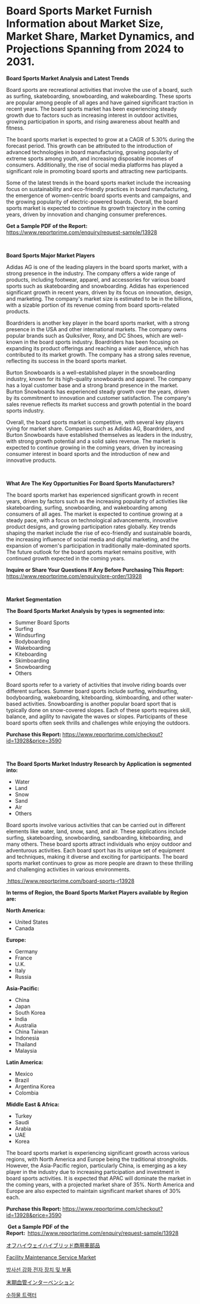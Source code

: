 <p><h1>Board Sports Market Furnish Information about Market Size, Market Share, Market Dynamics, and Projections Spanning from 2024 to 2031.</h1></p><p><strong>Board Sports Market Analysis and Latest Trends</strong></p>
<p><p>Board sports are recreational activities that involve the use of a board, such as surfing, skateboarding, snowboarding, and wakeboarding. These sports are popular among people of all ages and have gained significant traction in recent years. The board sports market has been experiencing steady growth due to factors such as increasing interest in outdoor activities, growing participation in sports, and rising awareness about health and fitness.</p><p>The board sports market is expected to grow at a CAGR of 5.30% during the forecast period. This growth can be attributed to the introduction of advanced technologies in board manufacturing, growing popularity of extreme sports among youth, and increasing disposable incomes of consumers. Additionally, the rise of social media platforms has played a significant role in promoting board sports and attracting new participants.</p><p>Some of the latest trends in the board sports market include the increasing focus on sustainability and eco-friendly practices in board manufacturing, the emergence of women-centric board sports events and campaigns, and the growing popularity of electric-powered boards. Overall, the board sports market is expected to continue its growth trajectory in the coming years, driven by innovation and changing consumer preferences.</p></p>
<p><strong>Get a Sample PDF of the Report:&nbsp;</strong> <a href="https://www.reportprime.com/enquiry/request-sample/13928">https://www.reportprime.com/enquiry/request-sample/13928</a></p>
<p>&nbsp;</p>
<p><strong>Board Sports Major Market Players</strong></p>
<p><p>Adidas AG is one of the leading players in the board sports market, with a strong presence in the industry. The company offers a wide range of products, including footwear, apparel, and accessories for various board sports such as skateboarding and snowboarding. Adidas has experienced significant growth in recent years, driven by its focus on innovation, design, and marketing. The company's market size is estimated to be in the billions, with a sizable portion of its revenue coming from board sports-related products.</p><p>Boardriders is another key player in the board sports market, with a strong presence in the USA and other international markets. The company owns popular brands such as Quiksilver, Roxy, and DC Shoes, which are well-known in the board sports industry. Boardriders has been focusing on expanding its product offerings and reaching a wider audience, which has contributed to its market growth. The company has a strong sales revenue, reflecting its success in the board sports market.</p><p>Burton Snowboards is a well-established player in the snowboarding industry, known for its high-quality snowboards and apparel. The company has a loyal customer base and a strong brand presence in the market. Burton Snowboards has experienced steady growth over the years, driven by its commitment to innovation and customer satisfaction. The company's sales revenue reflects its market success and growth potential in the board sports industry.</p><p>Overall, the board sports market is competitive, with several key players vying for market share. Companies such as Adidas AG, Boardriders, and Burton Snowboards have established themselves as leaders in the industry, with strong growth potential and a solid sales revenue. The market is expected to continue growing in the coming years, driven by increasing consumer interest in board sports and the introduction of new and innovative products.</p></p>
<p>&nbsp;</p>
<p><strong>What Are The Key Opportunities For Board Sports Manufacturers?</strong></p>
<p><p>The board sports market has experienced significant growth in recent years, driven by factors such as the increasing popularity of activities like skateboarding, surfing, snowboarding, and wakeboarding among consumers of all ages. The market is expected to continue growing at a steady pace, with a focus on technological advancements, innovative product designs, and growing participation rates globally. Key trends shaping the market include the rise of eco-friendly and sustainable boards, the increasing influence of social media and digital marketing, and the expansion of women's participation in traditionally male-dominated sports. The future outlook for the board sports market remains positive, with continued growth expected in the coming years.</p></p>
<p><strong>Inquire or Share Your Questions If Any Before Purchasing This Report:</strong> <a href="https://www.reportprime.com/enquiry/pre-order/13928">https://www.reportprime.com/enquiry/pre-order/13928</a></p>
<p>&nbsp;</p>
<p><strong>Market Segmentation</strong></p>
<p><strong>The Board Sports Market Analysis by types is segmented into:</strong></p>
<p><ul><li>Summer Board Sports</li><li>Surfing</li><li>Windsurfing</li><li>Bodyboarding</li><li>Wakeboarding</li><li>Kiteboarding</li><li>Skimboarding</li><li>Snowboarding</li><li>Others</li></ul></p>
<p><p>Board sports refer to a variety of activities that involve riding boards over different surfaces. Summer board sports include surfing, windsurfing, bodyboarding, wakeboarding, kiteboarding, skimboarding, and other water-based activities. Snowboarding is another popular board sport that is typically done on snow-covered slopes. Each of these sports requires skill, balance, and agility to navigate the waves or slopes. Participants of these board sports often seek thrills and challenges while enjoying the outdoors.</p></p>
<p><strong>Purchase this Report:&nbsp;</strong><a href="https://www.reportprime.com/checkout?id=13928&price=3590">https://www.reportprime.com/checkout?id=13928&price=3590</a></p>
<p>&nbsp;</p>
<p><strong>The Board Sports Market Industry Research by Application is segmented into:</strong></p>
<p><ul><li>Water</li><li>Land</li><li>Snow</li><li>Sand</li><li>Air</li><li>Others</li></ul></p>
<p><p>Board sports involve various activities that can be carried out in different elements like water, land, snow, sand, and air. These applications include surfing, skateboarding, snowboarding, sandboarding, kiteboarding, and many others. These board sports attract individuals who enjoy outdoor and adventurous activities. Each board sport has its unique set of equipment and techniques, making it diverse and exciting for participants. The board sports market continues to grow as more people are drawn to these thrilling and challenging activities in various environments.</p></p>
<p><a href="https://www.reportprime.com/board-sports-r13928">&nbsp;https://www.reportprime.com/board-sports-r13928</a></p>
<p><strong>In terms of Region, the Board Sports Market Players available by Region are:</strong></p>
<p>
    <p> <strong> North America: </strong>
        <ul>
            <li>United States</li>
            <li>Canada</li>
        </ul>
        </p> 
    <p> <strong> Europe: </strong>
        <ul>
            <li>Germany</li>
            <li>France</li>
            <li>U.K.</li>
            <li>Italy</li>
            <li>Russia</li>
        </ul>
        </p> 
    <p> <strong> Asia-Pacific: </strong>
        <ul>
            <li>China</li>
            <li>Japan</li>
            <li>South Korea</li>
            <li>India</li>
            <li>Australia</li>
            <li>China Taiwan</li>
            <li>Indonesia</li>
            <li>Thailand</li>
            <li>Malaysia</li>
        </ul>
        </p> 
    <p> <strong> Latin America: </strong>
        <ul>
            <li>Mexico</li>
            <li>Brazil</li>
            <li>Argentina Korea</li>
            <li>Colombia</li>
        </ul>
        </p> 
    <p> <strong> Middle East & Africa: </strong>
        <ul>
            <li>Turkey</li>
            <li>Saudi</li>
            <li>Arabia</li>
            <li>UAE</li>
            <li>Korea</li>
        </ul>
    </p>
    </p>
<p><p>The board sports market is experiencing significant growth across various regions, with North America and Europe being the traditional strongholds. However, the Asia-Pacific region, particularly China, is emerging as a key player in the industry due to increasing participation and investment in board sports activities. It is expected that APAC will dominate the market in the coming years, with a projected market share of 35%. North America and Europe are also expected to maintain significant market shares of 30% each.</p></p>
<p><strong>Purchase this Report: </strong><a href="https://www.reportprime.com/checkout?id=13928&price=3590">https://www.reportprime.com/checkout?id=13928&price=3590</a></p>
<p>&nbsp;<strong>Get a Sample PDF of the Report:&nbsp;&nbsp;</strong><a href="https://www.reportprime.com/enquiry/request-sample/13928">https://www.reportprime.com/enquiry/request-sample/13928</a></p>
<p><strong></strong></p>
<p><p><a href="https://github.com/TatumKoelpin2017/Market-Research-Report-List-1/blob/main/185711280649.md">オフハイウェイハイブリッド商用車部品</a></p><p><a href="https://github.com/peachesmcdowel1/Market-Research-Report-List-2/blob/main/facility-maintenance-service-market.md">Facility Maintenance Service Market</a></p><p><a href="https://github.com/vs019sa3m8x/Market-Research-Report-List-2/blob/main/410593887010.md">방사선 강화 전자 장치 및 부품</a></p><p><a href="https://github.com/GregorioOKeefe2023/Market-Research-Report-List-1/blob/main/475676880648.md">末期血管インターベンション</a></p><p><a href="https://github.com/KoleLedner/Market-Research-Report-List-1/blob/main/143344875078.md">수하물 트랙터</a></p></p>